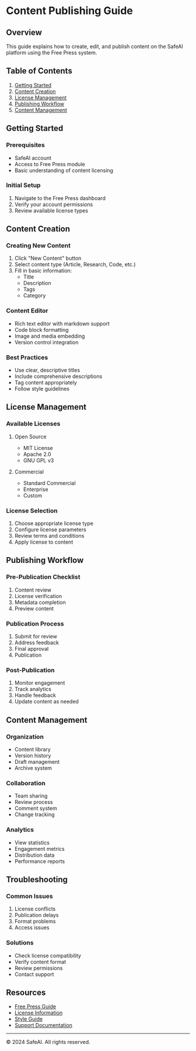 # Content Publishing Guide

## Overview
This guide explains how to create, edit, and publish content on the SafeAI platform using the Free Press system.

## Table of Contents
1. [Getting Started](#getting-started)
2. [Content Creation](#content-creation)
3. [License Management](#license-management)
4. [Publishing Workflow](#publishing-workflow)
5. [Content Management](#content-management)

## Getting Started

### Prerequisites
- SafeAI account
- Access to Free Press module
- Basic understanding of content licensing

### Initial Setup
1. Navigate to the Free Press dashboard
2. Verify your account permissions
3. Review available license types

## Content Creation

### Creating New Content
1. Click "New Content" button
2. Select content type (Article, Research, Code, etc.)
3. Fill in basic information:
   - Title
   - Description
   - Tags
   - Category

### Content Editor
- Rich text editor with markdown support
- Code block formatting
- Image and media embedding
- Version control integration

### Best Practices
- Use clear, descriptive titles
- Include comprehensive descriptions
- Tag content appropriately
- Follow style guidelines

## License Management

### Available Licenses
1. Open Source
   - MIT License
   - Apache 2.0
   - GNU GPL v3

2. Commercial
   - Standard Commercial
   - Enterprise
   - Custom

### License Selection
1. Choose appropriate license type
2. Configure license parameters
3. Review terms and conditions
4. Apply license to content

## Publishing Workflow

### Pre-Publication Checklist
1. Content review
2. License verification
3. Metadata completion
4. Preview content

### Publication Process
1. Submit for review
2. Address feedback
3. Final approval
4. Publication

### Post-Publication
1. Monitor engagement
2. Track analytics
3. Handle feedback
4. Update content as needed

## Content Management

### Organization
- Content library
- Version history
- Draft management
- Archive system

### Collaboration
- Team sharing
- Review process
- Comment system
- Change tracking

### Analytics
- View statistics
- Engagement metrics
- Distribution data
- Performance reports

## Troubleshooting

### Common Issues
1. License conflicts
2. Publication delays
3. Format problems
4. Access issues

### Solutions
- Check license compatibility
- Verify content format
- Review permissions
- Contact support

## Resources
- [Free Press Guide](../domains/freepress-guide.md)
- [License Information](../legal/licenses.md)
- [Style Guide](../technical/style-guide.md)
- [Support Documentation](../support/troubleshooting.md)

---
© 2024 SafeAI. All rights reserved. 